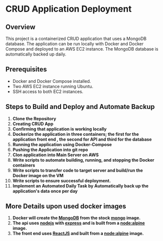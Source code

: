 
# CRUD Application Deployment

## Overview
This project is a containerized CRUD application that uses a MongoDB database. The application can be run locally with Docker and Docker Compose and deployed to an AWS EC2 instance. The MongoDB database is automatically backed up daily.

## Prerequisites
- Docker and Docker Compose installed.
- Two AWS EC2 instance running Ubuntu.
- SSH access to both EC2 instances.

## Steps to Build and Deploy and Automate Backup

1. **Clone the Repository**
1. **Creating CRUD App** 
2. **Confirming that application is working locally**
3. **Dockerize the application in three containers; the first for the application front end , the second for API and third for the database**
4. **Running the application using Docker-Compose**
5. **Pushing the Application into git repo** 
6. **Clon application into Main Server on AWS**
7. **Write scripts to automate building, running, and stopping the Docker containers**
8. **Write scripts to transfer code to target server and build/run the Docker image on the VM**
9. **Write scripts to  ensure successful deployment.**
10. **Implement an Automated Daily Task by Automatically back up the application's data once per day**


## More Details upon used docker images
1. **Docker will create the [MongoDB](https://www.mongodb.com/) from the stock [mongo](https://hub.docker.com/_/mongo) image.**
2. **The api uses [nodejs](https://nodejs.org/) with [express](http://expressjs.com/) and is built from a [node:alpine](https://hub.docker.com/_/node) image.**
3. **The front end uses [ReactJS](https://reactjs.org/) and built from a [node:alpine](https://hub.docker.com/_/node) image.**
